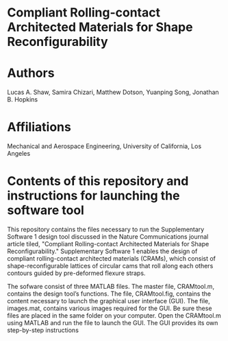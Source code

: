 # Compliant Rolling-contact Architected Materials for Shape Reconfigurability

# Authors
Lucas A. Shaw, Samira Chizari, Matthew Dotson, Yuanping Song, Jonathan B. Hopkins

# Affiliations
Mechanical and Aerospace Engineering, University of California, Los Angeles

# Contents of this repository and instructions for launching the software tool
This repository contains the files necessary to run the Supplementary Software 1 design tool discussed in the Nature Communications journal article tiled, "Compliant Rolling-contact Architected Materials for Shape Reconfigurability." Supplementary Software 1 enables the design of compliant rolling-contact architected materials (CRAMs), which consist of shape-reconfigurable lattices of circular cams that roll along each others contours guided by pre-deformed flexure straps. 

The sofware consist of three MATLAB files. The master file, CRAMtool.m, contains the design tool’s functions. The file, CRAMtool.fig, contains the content necessary to launch the graphical user interface (GUI). The file, images.mat, contains various images required for the GUI. Be sure these files are placed in the same folder on your computer. Open the CRAMtool.m using MATLAB and run the file to launch the GUI. The GUI provides its own step-by-step instructions 

